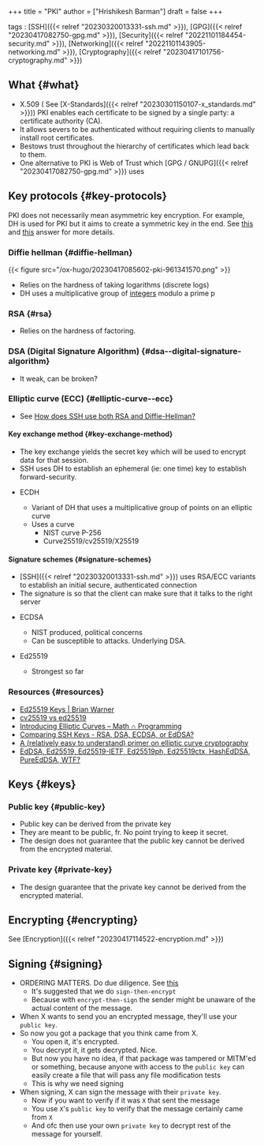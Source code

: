 +++
title = "PKI"
author = ["Hrishikesh Barman"]
draft = false
+++

tags
: [SSH]({{< relref "20230320013331-ssh.md" >}}), [GPG]({{< relref "20230417082750-gpg.md" >}}), [Security]({{< relref "20221101184454-security.md" >}}), [Networking]({{< relref "20221101143905-networking.md" >}}), [Cryptography]({{< relref "20230417101756-cryptography.md" >}})


## What {#what}

-   X.509 ( See [X-Standards]({{< relref "20230301150107-x_standards.md" >}})) PKI enables each certificate to be signed by a single party: a certificate authority (CA).
-   It allows severs to be authenticated without requiring clients to manually install root certificates.
-   Bestows trust throughout the hierarchy of certificates which lead back to them.
-   One alternative to PKI is Web of Trust which [GPG / GNUPG]({{< relref "20230417082750-gpg.md" >}}) uses


## Key protocols {#key-protocols}

PKI does not necessarily mean asymmetric key encryption. For example, DH is used for PKI but it aims to create a symmetric key in the end. See [this](https://crypto.stackexchange.com/questions/2867/whats-the-fundamental-difference-between-diffie-hellman-and-rsa) and [this](https://crypto.stackexchange.com/questions/797/is-diffie-hellman-mathematically-the-same-as-rsa) answer for more details.


### Diffie hellman {#diffie-hellman}

{{< figure src="/ox-hugo/20230417085602-pki-961341570.png" >}}

-   Relies on the hardness of taking logarithms (discrete logs)
-   DH uses a multiplicative group of [integers](https://www.rfc-editor.org/rfc/rfc3526) modulo a prime p


### RSA {#rsa}

-   Relies on the hardness of factoring.


### DSA (Digital Signature Algorithm) {#dsa--digital-signature-algorithm}

-   It weak, can be broken?


### Elliptic curve (ECC) {#elliptic-curve--ecc}

-   See [How does SSH use both RSA and Diffie-Hellman?](https://security.stackexchange.com/questions/76894/how-does-ssh-use-both-rsa-and-diffie-hellman)


#### Key exchange method {#key-exchange-method}

-   The key exchange yields the secret key which will be used to encrypt data for that session.
-   SSH uses DH to establish an ephemeral (ie: one time) key to establish forward-security.

<!--list-separator-->

-  ECDH

    -   Variant of DH that uses a multiplicative group of points on an elliptic curve
    -   Uses a curve
        -   NIST curve P-256
        -   Curve25519/cv25519/X25519


#### Signature schemes {#signature-schemes}

-   [SSH]({{< relref "20230320013331-ssh.md" >}}) uses RSA/ECC variants to establish an initial secure, authenticated connection
-   The signature is so that the client can make sure that it talks to the right server

<!--list-separator-->

-  ECDSA

    -   NIST produced, political concerns
    -   Can be susceptible to attacks. Underlying DSA.

<!--list-separator-->

-  Ed25519

    -   Strongest so far


### Resources {#resources}

-   [Ed25519 Keys | Brian Warner](https://blog.mozilla.org/warner/2011/11/29/ed25519-keys/)
-   [cv25519 vs ed25519](https://crypto.stackexchange.com/questions/27866/why-curve25519-for-encryption-but-ed25519-for-signatures)
-   [Introducing Elliptic Curves – Math ∩ Programming](https://jeremykun.com/2014/02/08/introducing-elliptic-curves/)
-   [Comparing SSH Keys - RSA, DSA, ECDSA, or EdDSA?](https://goteleport.com/blog/comparing-ssh-keys/)
-   [A (relatively easy to understand) primer on elliptic curve cryptography](https://arstechnica.com/information-technology/2013/10/a-relatively-easy-to-understand-primer-on-elliptic-curve-cryptography/)
-   [EdDSA, Ed25519, Ed25519-IETF, Ed25519ph, Ed25519ctx, HashEdDSA, PureEdDSA, WTF?](https://cryptologie.net/article/497/eddsa-ed25519-ed25519-ietf-ed25519ph-ed25519ctx-hasheddsa-pureeddsa-wtf/)


## Keys {#keys}


### Public key {#public-key}

-   Public key can be derived from the private key
-   They are meant to be public, fr. No point trying to keep it secret.
-   The design does not guarantee that the public key cannot be derived from the encrypted material.


### Private key {#private-key}

-   The design guarantee that the private key cannot be derived from the encrypted material.


## Encrypting {#encrypting}

See [Encryption]({{< relref "20230417114522-encryption.md" >}})


## Signing {#signing}

-   ORDERING MATTERS. Do due diligence. See [this](https://crypto.stackexchange.com/questions/5458/should-we-sign-then-encrypt-or-encrypt-then-sign)
    -   It's suggested that we do `sign-then-encrypt`
    -   Because with `encrypt-then-sign` the sender might be unaware of the actual content of the message.
-   When X wants to send you an encrypted message, they'll use your `public key`.
-   So now you got a package that you think came from X.
    -   You open it, it's encrypted.
    -   You decrypt it, it gets decrypted. Nice.
    -   But now you have no idea, if that package was tampered or MITM'ed or something, because anyone with access to the `public key` can easily create a file that will pass any file modification tests
    -   This is why we need signing
-   When signing, X can sign the message with their `private key`.
    -   Now if you want to verify if it was `X` that sent the message
    -   You use `X`'s `public key` to verify that the message certainly came from `X`
    -   And ofc then use your own `private key` to decrypt rest of the message for yourself.
